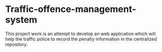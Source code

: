 # Traffic-offence-management-system
This project work is an attempt to develop an web application which will help the traffic police to record the penalty information in the centralized repository.
